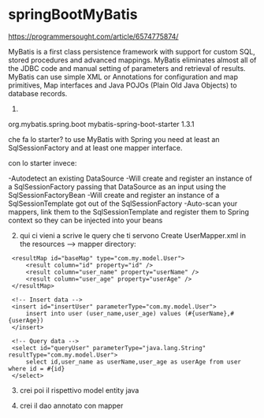 # springBootMyBatis

https://programmersought.com/article/6574775874/

MyBatis is a first class persistence framework with support for custom SQL, stored procedures and advanced mappings.
MyBatis eliminates almost all of the JDBC code and manual setting of parameters and retrieval of results.
MyBatis can use simple XML or Annotations for configuration and map primitives, Map interfaces and Java POJOs (Plain Old Java Objects) to database records.

1)
 <!-- mybatis con starter-->
 <dependency>
     <groupId>org.mybatis.spring.boot</groupId>
     <artifactId>mybatis-spring-boot-starter</artifactId>
     <version>1.3.1</version>
 </dependency>

 che fa lo starter?
to use MyBatis with Spring you need at least an SqlSessionFactory and at least one mapper interface.

con lo starter invece:

-Autodetect an existing DataSource
-Will create and register an instance of a SqlSessionFactory passing that DataSource as an input using the SqlSessionFactoryBean
-Will create and register an instance of a SqlSessionTemplate got out of the SqlSessionFactory
-Auto-scan your mappers, link them to the SqlSessionTemplate and register them to Spring context so they can be injected into your beans


2) qui ci vieni a scrive le query che ti servono
 Create UserMapper.xml in the resources —> mapper directory:

 <?xml version="1.0" encoding="UTF-8"?>
 <!DOCTYPE mapper PUBLIC "-//mybatis.org//DTD Mapper 3.0//EN"
         "http://mybatis.org/dtd/mybatis-3-mapper.dtd">
 <mapper namespace="com.my.dao.UserMapper">

     <resultMap id="baseMap" type="com.my.model.User">
         <result column="id" property="id" />
         <result column="user_name" property="userName" />
         <result column="user_age" property="userAge" />
     </resultMap>

     <!-- Insert data -->
     <insert id="insertUser" parameterType="com.my.model.User">
         insert into user (user_name,user_age) values (#{userName},#{userAge})
     </insert>

     <!-- Query data -->
     <select id="queryUser" parameterType="java.lang.String" resultType="com.my.model.User">
         select id,user_name as userName,user_age as userAge from user where id = #{id}
     </select>
 </mapper>


3) crei poi il rispettivo model entity java


4) crei il dao annotato con mapper
